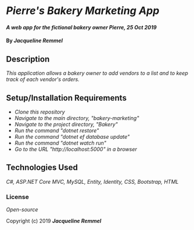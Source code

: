 # _Pierre's Bakery Marketing App_

#### _A web app for the fictional bakery owner Pierre, 25 Oct 2019_

#### By _**Jacqueline Remmel**_

## Description

_This application allows a bakery owner to add vendors to a list and to keep track of each vendor's orders._

## Setup/Installation Requirements

* _Clone this repository_
* _Navigate to the main directory, "bakery-marketing"_
* _Navigate to the project directory, "Bakery"_
* _Run the command "dotnet restore"_
* _Run the command "dotnet ef database update"_
* _Run the command "dotnet watch run"_
* _Go to the URL "http://localhost:5000" in a browser_

## Technologies Used

_C#, ASP.NET Core MVC, MySQL, Entity, Identity, CSS, Bootstrap, HTML_

### License

*Open-source*

Copyright (c) 2019 **_Jacqueline Remmel_**